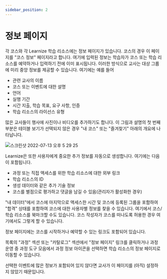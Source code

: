 ```yaml
---
sidebar_position: 2
---
```


# 정보 페이지

각 코스와 각 Learnize 학습 리소스에는 정보 페이지가 있습니다. 코스의 경우 이 페이지를 "코스 정보" 페이지라고 합니다. 여기에 입력된 정보는 학습자가 코스 또는 학습 리소스를 예약하거나 입력하기 전에 이미 표시됩니다. 이러한 방식으로 교사는 대상 그룹에 미리 중앙 정보를 제공할 수 있습니다. 여기에는 예를 들어

- 관련 교사의 이름
- 코스 또는 이벤트에 대한 설명
- 언어
- 실행 기간
- 시간 지출, 학습 목표, 요구 사항, 인증
- 학습 리소스의 라이선스 유형

많은 교사들이 행사에 사진이나 비디오를 추가하기도 합니다. 이 그림과 설명의 첫 번째 부분은 테이블 보기가 선택되지 않은 경우 "내 코스" 또는 "즐겨찾기" 아래의 개요에 나타납니다.

![스크린샷 2022-07-13 오후 5 29 25](https://user-images.githubusercontent.com/68142821/178687927-f282cb18-fec1-4f24-8bc9-602284fed70b.png)

Learnize은 또한 사용자에게 중요한 추가 정보를 자동으로 생성합니다. 여기에는 다음이 포함됩니다.

- 과정 또는 직접 액세스를 위한 학습 리소스에 대한 외부 링크
- 학습 리소스의 ID
- 생성 데이터와 같은 추가 기술 정보
- 코스를 별점으로 평가하고 댓글을 남길 수 있음(관리자가 활성화한 경우)

"내 데이터"에서 코스에 마지막으로 액세스한 시간 및 코스에 등록된 그룹을 포함하여 "합격" 상태를 포함하여 코스에 대한 사용자별 정보를 찾을 수 있습니다. 여기에서 코스/학습 리소스를 북마크할 수도 있습니다. 코스 작성자가 코스를 떠나도록 허용한 경우 여기에서도 그렇게 할 수 있습니다.

정보 페이지에는 코스를 시작하거나 예약할 수 있는 링크도 포함되어 있습니다.

목록의 "과정" 섹션 또는 "카탈로그" 섹션에서 "정보 페이지" 링크를 클릭하거나 과정 운영 중 과정 도구 모음에서 과정 정보 아이콘을 선택하면 학습 리소스의 정보 페이지로 이동할 수 있습니다.

선택한 이벤트에 많은 정보가 포함되어 있지 않다면 교사가 이 페이지를 (아직) 설정하지 않았기 때문입니다.